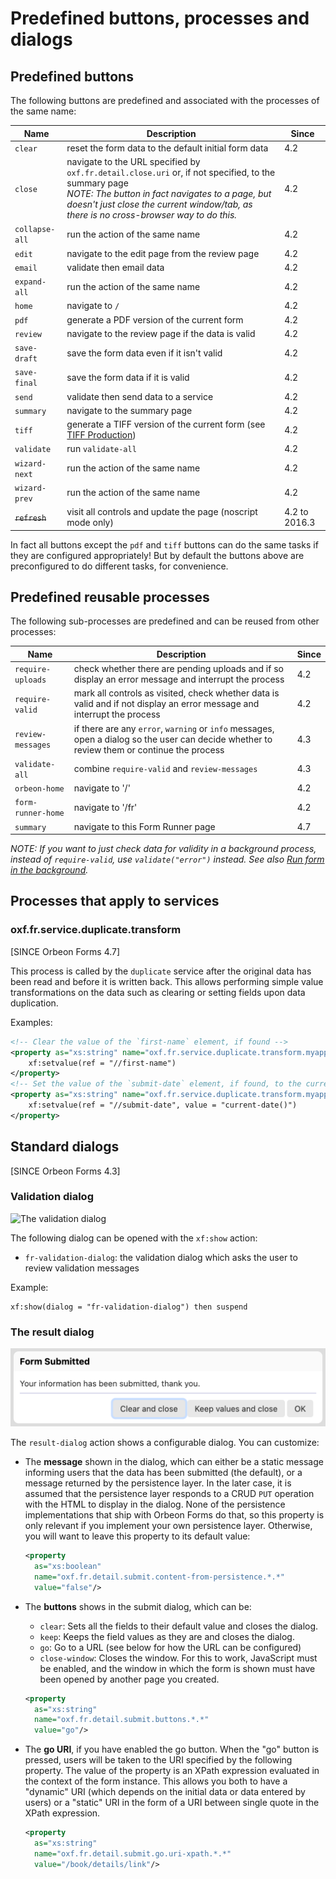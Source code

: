 # Predefined buttons, processes and dialogs

## Predefined buttons

The following buttons are predefined and associated with the processes of the same name:

| Name | Description | Since |
| ---- | ----------- | ----- |
| `clear` | reset the form data to the default initial form data | 4.2 |
| `close` | navigate to the URL specified by `oxf.fr.detail.close.uri` or, if not specified, to the summary page<br>*NOTE: The button in fact navigates to a page, but doesn't just close the current window/tab, as there is no cross-browser way to do this.* | 4.2 |
| `collapse-all` | run the action of the same name | 4.2 |
| `edit` | navigate to the edit page from the review page | 4.2 |
| `email` | validate then email data | 4.2 |
| `expand-all` | run the action of the same name | 4.2 |
| `home` | navigate to `/` | 4.2 |
| `pdf` | generate a PDF version of the current form | 4.2 |
| `review` | navigate to the review page if the data is valid | 4.2 |
| `save-draft` | save the form data even if it isn't valid | 4.2 |
| `save-final` | save the form data if it is valid | 4.2 |
| `send` | validate then send data to a service | 4.2 |
| `summary` | navigate to the summary page | 4.2 |
| `tiff` | generate a TIFF version of the current form (see [TIFF Production](../../feature/tiff-production.md)) | 4.2 |
| `validate` | run `validate-all` | 4.2 |
| `wizard-next` | run the action of the same name | 4.2 |
| `wizard-prev` | run the action of the same name | 4.2 |
| ~~`refresh`~~ | visit all controls and update the page (noscript mode only) | 4.2 to 2016.3 |

In fact all buttons except the `pdf` and `tiff` buttons can do the same tasks if they are configured appropriately! But
by default the buttons above are preconfigured to do different tasks, for convenience.

## Predefined reusable processes

The following sub-processes are predefined and can be reused from other processes:

| Name | Description | Since |
| ---- | ----------- | ----- |
| `require-uploads` | check whether there are pending uploads and if so display an error message and interrupt the process | 4.2 |
| `require-valid` | mark all controls as visited, check whether data is valid and if not display an error message and interrupt the process | 4.2 |
| `review-messages` | if there are any `error`, `warning` or `info` messages, open a dialog so the user can decide whether to review them or continue the process | 4.3 |
| `validate-all` | combine `require-valid` and `review-messages` | 4.3 |
| `orbeon-home` | navigate to '/' | 4.2 |
| `form-runner-home` | navigate to '/fr' | 4.2 |
| `summary` | navigate to this Form Runner page | 4.7 |

*NOTE: If you want to just check data for validity in a background process, instead of `require-valid`, use `validate("error")` instead. See also [Run form in the background](../../api/other/run-form-background.md).*

## Processes that apply to services

### oxf.fr.service.duplicate.transform

[SINCE Orbeon Forms 4.7]

This process is called by the `duplicate` service after the original data has been read and before it is written back. This allows performing simple value transformations on the data such as clearing or setting fields upon data duplication.

Examples:

```xml
<!-- Clear the value of the `first-name` element, if found -->
<property as="xs:string" name="oxf.fr.service.duplicate.transform.myapp.myform">
    xf:setvalue(ref = "//first-name")
</property>
<!-- Set the value of the `submit-date` element, if found, to the current date -->
<property as="xs:string" name="oxf.fr.service.duplicate.transform.myapp.myform">
    xf:setvalue(ref = "//submit-date", value = "current-date()")
</property>
```

## Standard dialogs

[SINCE Orbeon Forms 4.3]

### Validation dialog

![The validation dialog](../../images/review-messages.png)

The following dialog can be opened with the `xf:show` action:

- `fr-validation-dialog`: the validation dialog which asks the user to review validation messages

Example:

```
xf:show(dialog = "fr-validation-dialog") then suspend
```

### The result dialog

![The result dialog](../../images/result-dialog.png)

The `result-dialog` action shows a configurable dialog. You can customize:

- The **message** shown in the dialog, which can either be a static message informing users that the data has been submitted (the default), or a message returned by the persistence layer. In the later case, it is assumed that the persistence layer responds to a CRUD `PUT` operation with the HTML to display in the dialog. None of the persistence implementations that ship with Orbeon Forms do that, so this property is only relevant if you implement your own persistence layer. Otherwise, you will want to leave this property to its default value:

    ```xml
    <property
      as="xs:boolean"
      name="oxf.fr.detail.submit.content-from-persistence.*.*"
      value="false"/>
    ```
- The **buttons** shows in the submit dialog, which can be:
    - `clear`: Sets all the fields to their default value and closes the dialog.
    - `keep`: Keeps the field values as they are and closes the dialog.
    - `go`: Go to a URL (see below for how the URL can be configured)
    - `close-window`: Closes the window. For this to work, JavaScript must be enabled, and the window in which the form is shown must have been opened by another page you created.

    ```xml
    <property
      as="xs:string"
      name="oxf.fr.detail.submit.buttons.*.*"
      value="go"/>
    ```
- The **go URI**, if you have enabled the go button. When the "go" button is pressed, users will be taken to the URI specified by the following property. The value of the property is an XPath expression evaluated in the context of the form instance. This allows you both to have a "dynamic" URI (which depends on the initial data or data entered by users) or a "static" URI in the form of a URI between single quote in the XPath expression.

    ```xml
    <property
      as="xs:string"
      name="oxf.fr.detail.submit.go.uri-xpath.*.*"
      value="/book/details/link"/>
    ```
